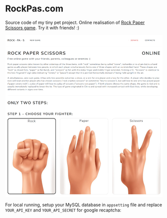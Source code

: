 # RockPas.com

Source code of my tiny pet project. Online realisation of [Rock Paper Scissors game](https://rockpas.com). Try it with friends! :)

![alt text](rock-paper-scissors.png "Rock Paper Scissors")

For local running, setup your MySQL database in `appsetting` file and replace `YOUR_API_KEY` and `YOUR_API_SECRET` for google recaptcha:

```

```